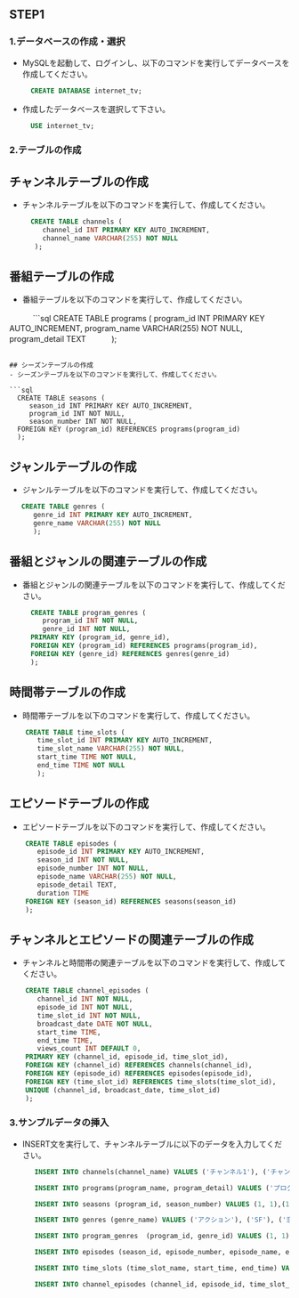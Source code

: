 ## STEP1

### 1.データベースの作成・選択

- MySQLを起動して、ログインし、以下のコマンドを実行してデータベースを作成してください。

  ```sql
    CREATE DATABASE internet_tv;
  ```
- 作成したデータベースを選択して下さい。
  ```sql
    USE internet_tv;
  ```

### 2.テーブルの作成

## チャンネルテーブルの作成
- チャンネルテーブルを以下のコマンドを実行して、作成してください。
    
  ```sql
    CREATE TABLE channels (
       channel_id INT PRIMARY KEY AUTO_INCREMENT,
       channel_name VARCHAR(255) NOT NULL
     );
  ``` 

## 番組テーブルの作成
- 番組テーブルを以下のコマンドを実行して、作成してください。
    
　　　```sql
    CREATE TABLE programs (
       program_id INT PRIMARY KEY AUTO_INCREMENT,
       program_name VARCHAR(255) NOT NULL,
       program_detail TEXT
　　　);
  ```

## シーズンテーブルの作成
- シーズンテーブルを以下のコマンドを実行して、作成してください。

 ```sql
    CREATE TABLE seasons (
       season_id INT PRIMARY KEY AUTO_INCREMENT,
       program_id INT NOT NULL,
       season_number INT NOT NULL,
    FOREIGN KEY (program_id) REFERENCES programs(program_id)
    );
  ```

## ジャンルテーブルの作成
- ジャンルテーブルを以下のコマンドを実行して、作成してください。
   
 ```sql
    CREATE TABLE genres (
       genre_id INT PRIMARY KEY AUTO_INCREMENT,
       genre_name VARCHAR(255) NOT NULL
       );
  ```
 
## 番組とジャンルの関連テーブルの作成
- 番組とジャンルの関連テーブルを以下のコマンドを実行して、作成してください。

  ```sql
    CREATE TABLE program_genres (
       program_id INT NOT NULL,
       genre_id INT NOT NULL,
    PRIMARY KEY (program_id, genre_id),
    FOREIGN KEY (program_id) REFERENCES programs(program_id),
    FOREIGN KEY (genre_id) REFERENCES genres(genre_id)
    );
  ```
    
## 時間帯テーブルの作成
- 時間帯テーブルを以下のコマンドを実行して、作成してください。
    
```sql
    CREATE TABLE time_slots (
       time_slot_id INT PRIMARY KEY AUTO_INCREMENT,
       time_slot_name VARCHAR(255) NOT NULL,
       start_time TIME NOT NULL,
       end_time TIME NOT NULL
       );
  ```
    
## エピソードテーブルの作成
- エピソードテーブルを以下のコマンドを実行して、作成してください。
    
```sql
    CREATE TABLE episodes (
       episode_id INT PRIMARY KEY AUTO_INCREMENT,
       season_id INT NOT NULL,
       episode_number INT NOT NULL,
       episode_name VARCHAR(255) NOT NULL,
       episode_detail TEXT,
       duration TIME
    FOREIGN KEY (season_id) REFERENCES seasons(season_id)
    );
```
    
## チャンネルとエピソードの関連テーブルの作成
- チャンネルと時間帯の関連テーブルを以下のコマンドを実行して、作成してください。
    
```sql
    CREATE TABLE channel_episodes (
       channel_id INT NOT NULL,
       episode_id INT NOT NULL,
       time_slot_id INT NOT NULL,
       broadcast_date DATE NOT NULL,
       start_time TIME,
       end_time TIME,
       views_count INT DEFAULT 0,
    PRIMARY KEY (channel_id, episode_id, time_slot_id),
    FOREIGN KEY (channel_id) REFERENCES channels(channel_id),
    FOREIGN KEY (episode_id) REFERENCES episodes(episode_id),
    FOREIGN KEY (time_slot_id) REFERENCES time_slots(time_slot_id),
    UNIQUE (channel_id, broadcast_date, time_slot_id)
    );
 ```

### 3.サンプルデータの挿入
- INSERT文を実行して、チャンネルテーブルに以下のデータを入力してください。

    ```sql
       INSERT INTO channels(channel_name) VALUES ('チャンネル1'), ('チャンネル2'), ('チャンネル3'), ('チャンネル4'), ('チャンネル5'), ('チャンネル6'), ('チャンネル7'), ('チャンネル8'), ('チャンネル9'), ('チャンネル10');

       INSERT INTO programs(program_name, program_detail) VALUES ('プログラム1', 'プログラム1の詳細'), ('プログラム2', 'プログラム2の詳細'), ('プログラム3', 'プログラム3の詳細'), ('プログラム4', 'プログラム4の詳細'), ('プログラム5', 'プログラム5の詳細'), ('プログラム6', 'プログラム6の詳細'), ('プログラム7', 'プログラム7の詳細'), ('プログラム8', 'プログラム8の詳細'), ('プログラム9', 'プログラム9の詳細'), ('プログラム10', 'プログラム10の詳細');

       INSERT INTO seasons (program_id, season_number) VALUES (1, 1),(1, 2),(1, 3), (1, 4), (1, 5),(1 ,6),(1, 7),(1, 8),(1, 9),(2, 1),(2, 2),(2, 3),(2, 4), (2, 5), (2, 6),(3, 1),(3, 2),(3, 3),(4, 1), (4, 2),(4, 3),(4, 4),(4,5),(4, 6)

       INSERT INTO genres (genre_name) VALUES ('アクション'), ('SF'), ('恋愛'), ('ホラー'), ('ドラマ'), ('アニメ'), ('バラエティ'), ('ニュース'), ('スポーツ'), ('音楽');

       INSERT INTO program_genres  (program_id, genre_id) VALUES (1, 1),(1, 2), (2, 3), (2, 4), (3, 1), (3, 5), (4, 6), (4, 7), (5, 8), (5, 9), (6, 10);;

       INSERT INTO episodes (season_id, episode_number, episode_name, episode_detail, duration) VALUES (1, 1, 'エピソード1', 'エピソード1の詳細', '00:30:00'), (1, 2, 'エピソード2', 'エピソード2の詳細', '00:30:00'), (1, 3, 'エピソード3', 'エピソード3の詳細', '00:30:00'), (1, 4, 'エピソード4', 'エピソード4の詳細', '00:30:00'), (1, 5, 'エピソード5', 'エピソード5の詳細', '00:30:00'), (1, 6, 'エピソード6', 'エピソード6の詳細', '00:30:00'), (1, 7, 'エピソード7', 'エピソード7の詳細', '00:30:00'), (1, 8, 'エピソード8', 'エピソード8の詳細', '00:30:00'), (1, 9, 'エピソード9', 'エピソード9の詳細', '00:30:00'), (2, 1, 'エピソード1', 'エピソード1の詳細', '00:30:00'), (2, 2, 'エピソード2', 'エピソード2の詳細', '00:30:00'), (2, 3, 'エピソード3', 'エピソード3の詳細', '00:30:00');

       INSERT INTO time_slots (time_slot_name, start_time, end_time) VALUES ('朝', '06:00:00', '11:59:59'), ('昼', '12:00:00', '17:59:59'), ('夜', '18:00:00', '23:59:59'), ('深夜', '00:00:00', '05:59:59');

       INSERT INTO channel_episodes (channel_id, episode_id, time_slot_id, broadcast_date, start_time, end_time) VALUES (1, 1, 1, '2020-01-01', '00:00:00', '00:30:00'), (1, 2, 1, '2020-01-01', '00:00:00', '00:30:00'), (1, 3, 1, '2020-01-01', '00:00:00', '00:30:00'), (1, 4, 1, '2020-01-01', '00:00:00', '00:30:00'), (1, 5, 1, '2020-01-01', '00:00:00', '00:30:00'), (1, 6, 1, '2020-01-01', '00:00:00', '00:30:00'), (1, 7, 1, '2020-01-01', '00:00:00', '00:30:00'), (1, 8, 1, '2020-01-01', '00:00:00', '00:30:00'), (1, 9, 1, '2020-01-01', '00:00:00', '00:30:00'), (1, 10, 1, '2020-01-01', '00:00:00', '00:30:00'), (1, 11, 1, '2020-01-01', '00:00:00', '00:30:00'), (1, 12, 1, '2020-01-01', '00:00:00', '00:30:00'), (1, 13, 1, '2020-01-01', '00:00:00', '00:30:00'), (1, 14, 1, '2020-01-01', '00:00:00', '00:30:00'), (1, 15, 1, '2020-01-01', '00:00:00', '00:30:00'), (1, 16, 1, '2020-01-01', '00:00:00', '00:30:00');
    ```

